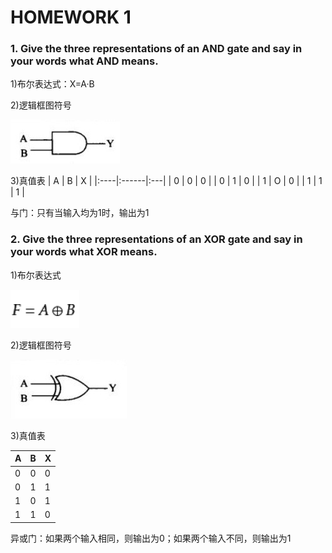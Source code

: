 # [](#header-1) HOMEWORK 1
### [](#header-3) 1. Give the three representations of an AND gate and say in your words what AND means.
1)布尔表达式：X=A·B

2)逻辑框图符号

![](images/AND.png)

3)真值表
| A   | B     | X  |
|:----|:------|:---|
| 0   | 0     | 0  |
| 0   | 1     | 0  |
| 1   | O     | 0  |
| 1   | 1     | 1  |

与门：只有当输入均为1时，输出为1

### [](#header-3) 2. Give the three representations of an XOR gate and say in your words what XOR means.

1)布尔表达式

![](images/XOR.png)

2)逻辑框图符号

![](images/xor.jpg)

3)真值表

| A    | B   | X   |
|:-----|:----|:----|
| 0    | 0   | 0   |
| 0    | 1   | 1   |
| 1    | 0   | 1   |
| 1    | 1   | 0   |

异或门：如果两个输入相同，则输出为0；如果两个输入不同，则输出为1

